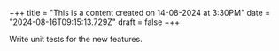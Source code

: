 +++
title = "This is a content created on 14-08-2024 at 3:30PM"
date = "2024-08-16T09:15:13.729Z"
draft = false
+++

  Write unit tests for the new features.
        